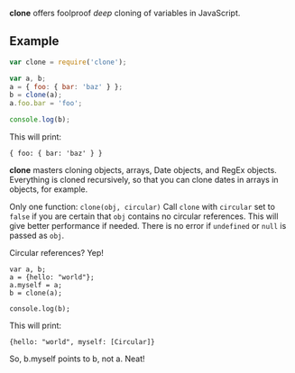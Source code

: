 **clone** offers foolproof _deep_ cloning of variables in JavaScript.

## Example

```javascript
var clone = require('clone');

var a, b;
a = { foo: { bar: 'baz' } };
b = clone(a);
a.foo.bar = 'foo';

console.log(b);
```

This will print:

```
{ foo: { bar: 'baz' } }
```

**clone** masters cloning objects, arrays, Date objects, and RegEx objects.
Everything is cloned recursively, so that you can clone dates in arrays in
objects, for example.


Only one function: `clone(obj, circular)`
Call `clone` with `circular` set to `false` if you are certain that `obj`
contains no circular references. This will give better performance if needed.
There is no error if `undefined` or `null` is passed as `obj`.

Circular references? Yep!

```
var a, b;
a = {hello: "world"};
a.myself = a;
b = clone(a);

console.log(b);
```

This will print:

```
{hello: "world", myself: [Circular]}
```

So, b.myself points to b, not a. Neat!
